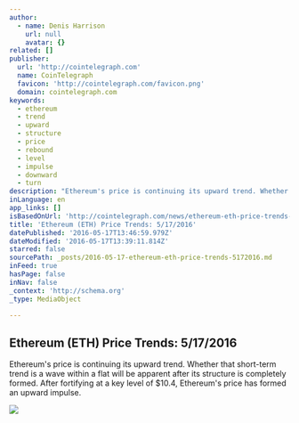 ```yaml
---
author:
  - name: Denis Harrison
    url: null
    avatar: {}
related: []
publisher:
  url: 'http://cointelegraph.com'
  name: CoinTelegraph
  favicon: 'http://cointelegraph.com/favicon.png'
  domain: cointelegraph.com
keywords:
  - ethereum
  - trend
  - upward
  - structure
  - price
  - rebound
  - level
  - impulse
  - downward
  - turn
description: "Ethereum's price is continuing its upward trend. Whether that short-term trend is a wave within a flat will be apparent after its structure is completely formed. After fortifying at a key level of $10.4, Ethereum's price has formed an upward impulse."
inLanguage: en
app_links: []
isBasedOnUrl: 'http://cointelegraph.com/news/ethereum-eth-price-trends-5172016'
title: 'Ethereum (ETH) Price Trends: 5/17/2016'
datePublished: '2016-05-17T13:46:59.979Z'
dateModified: '2016-05-17T13:39:11.814Z'
starred: false
sourcePath: _posts/2016-05-17-ethereum-eth-price-trends-5172016.md
inFeed: true
hasPage: false
inNav: false
_context: 'http://schema.org'
_type: MediaObject

---
```

<article style=""><h1>Ethereum (ETH) Price Trends: 5/17/2016</h1><p>Ethereum's price is continuing its upward trend. Whether that short-term trend is a wave within a flat will be apparent after its structure is completely formed. After fortifying at a key level of $10.4, Ethereum's price has formed an upward impulse.</p><img src="https://lh6.googleusercontent.com/GD3SUeJUX_gBaq2mHITtVBdOl7fIo0_NmS58ORgqM_O363Uvqr30c73PnTXLeB6SwUOJarh2atLMV0g9IF1SA_F4P7P5YVu_4VCsI8jOdKYwJ6SJTXLYtX4E-9QCf1LPs0AOM-00" /></article>